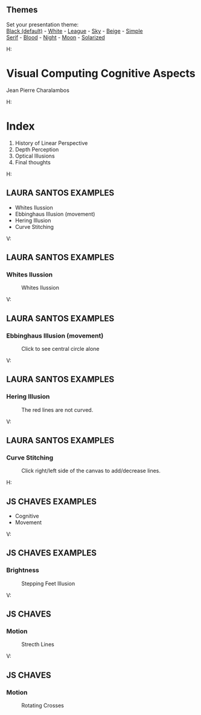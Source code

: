 <section id="themes">
    <h2>Themes</h2>
        <p>
            Set your presentation theme: <br>
            <!-- Hacks to swap themes after the page has loaded. Not flexible and only intended for the reveal.js demo deck. -->
                        <a href="#" onclick="document.getElementById('theme').setAttribute('href','css/theme/black.css'); return false;">Black (default)</a> -
            <a href="#" onclick="document.getElementById('theme').setAttribute('href','css/theme/white.css'); return false;">White</a> -
            <a href="#" onclick="document.getElementById('theme').setAttribute('href','css/theme/league.css'); return false;">League</a> -
            <a href="#" onclick="document.getElementById('theme').setAttribute('href','css/theme/sky.css'); return false;">Sky</a> -
            <a href="#" onclick="document.getElementById('theme').setAttribute('href','css/theme/beige.css'); return false;">Beige</a> -
            <a href="#" onclick="document.getElementById('theme').setAttribute('href','css/theme/simple.css'); return false;">Simple</a> <br>
            <a href="#" onclick="document.getElementById('theme').setAttribute('href','css/theme/serif.css'); return false;">Serif</a> -
            <a href="#" onclick="document.getElementById('theme').setAttribute('href','css/theme/blood.css'); return false;">Blood</a> -
            <a href="#" onclick="document.getElementById('theme').setAttribute('href','css/theme/night.css'); return false;">Night</a> -
            <a href="#" onclick="document.getElementById('theme').setAttribute('href','css/theme/moon.css'); return false;">Moon</a> -
            <a href="#" onclick="document.getElementById('theme').setAttribute('href','css/theme/solarized.css'); return false;">Solarized</a>
        </p>
</section>

H:

# Visual Computing Cognitive Aspects

Jean Pierre Charalambos

H:

# Index

 1. History of Linear Perspective <!-- .element: class="fragment" data-fragment-index="1"-->
 2. Depth Perception <!-- .element: class="fragment" data-fragment-index="2"-->
 3. Optical Illusions <!-- .element: class="fragment" data-fragment-index="3"-->
 4. Final thoughts <!-- .element: class="fragment" data-fragment-index="4"-->


H:

## LAURA SANTOS EXAMPLES
* Whites Ilussion 
* Ebbinghaus Illusion (movement)
* Hering Illusion 
* Curve Stitching

V:
## LAURA SANTOS EXAMPLES
### Whites Ilussion
<figure>
    <div id='mysketch_id'></div>
    <figcaption>Whites Ilussion</figcaption>
</figure>

V:
## LAURA SANTOS EXAMPLES
### Ebbinghaus Illusion (movement)
<figure>
    <div id='motionCircles_id'></div>
    Click to see central circle alone
</figure>

V:
## LAURA SANTOS EXAMPLES
### Hering Illusion
<figure>
    <div id='curvedLine_id'></div>
    The red lines are not curved. 
</figure>

V:
## LAURA SANTOS EXAMPLES
### Curve Stitching
<figure>
    <div id='depthLines_id'></div>
    Click right/left side of the canvas to add/decrease lines.
</figure>

H:

## JS CHAVES EXAMPLES
* Cognitive
* Movement

V:
## JS CHAVES EXAMPLES
### Brightness
<figure>
    <div id='moving_rectangles_id'></div>
    <figcaption>Stepping Feet Illusion</figcaption>
</figure>

V:
## JS CHAVES
### Motion
<figure>
    <div id='rotating_cross_id'></div>
    Strecth Lines	
</figure>


V:
## JS CHAVES
### Motion
<figure>
    <div id='rotating_crosses_id'></div>
        Rotating Crosses
</figure>

